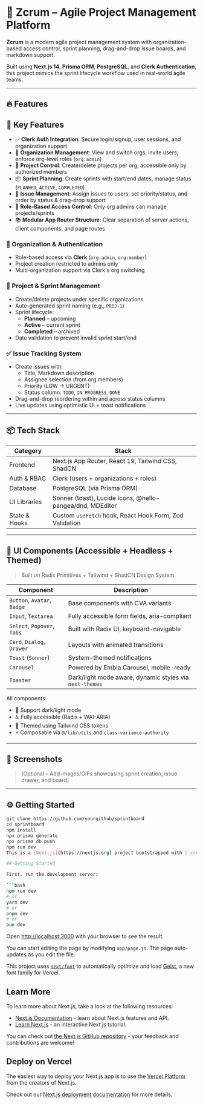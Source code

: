 # 🏁 **Zcrum – Agile Project Management Platform**  

**Zcrum** is a modern agile project management system with organization-based access control, sprint planning, drag-and-drop issue boards, and markdown support.

Built using **Next.js 14**, **Prisma ORM**, **PostgreSQL**, and **Clerk Authentication**, this project mimics the sprint lifecycle workflow used in real-world agile teams.

---

## 🔥 Features
## 📌 Key Features

- ✅ **Clerk Auth Integration**: Secure login/signup, user sessions, and organization support
- 🏢 **Organization Management**: View and switch orgs, invite users, enforce org-level roles (`org:admin`)
- 📁 **Project Control**: Create/delete projects per org; accessible only by authorized members
- 📦 **Sprint Planning**: Create sprints with start/end dates, manage status (`PLANNED`, `ACTIVE`, `COMPLETED`)
- 🧵 **Issue Management**: Assign issues to users, set priority/status, and order by status & drag-drop support
- 🔐 **Role-Based Access Control**: Only org admins can manage projects/sprints
- 📚 **Modular App Router Structure**: Clear separation of server actions, client components, and page routes

### 🔐 Organization & Authentication
- Role-based access via **Clerk** (`org:admin`, `org:member`)
- Project creation restricted to admins only
- Multi-organization support via Clerk's org switching

### 🚀 Project & Sprint Management
- Create/delete projects under specific organizations
- Auto-generated sprint naming (e.g., `PROJ-1`)
- Sprint lifecycle:
  - **Planned** – upcoming
  - **Active** – current sprint
  - **Completed** – archived
- Date validation to prevent invalid sprint start/end

### ✅ Issue Tracking System
- Create issues with:
  - Title, Markdown description
  - Assignee selection (from org members)
  - Priority (LOW → URGENT)
  - Status column: `TODO`, `IN PROGRESS`, `DONE`
- Drag-and-drop reordering within and across status columns
- Live updates using optimistic UI + toast notifications

---

## 📦 Tech Stack

| Category      | Stack                                                   |
|---------------|----------------------------------------------------------|
| Frontend      | Next.js App Router, React 19, Tailwind CSS, ShadCN       |
| Auth & RBAC   | Clerk (users + organizations + roles)                    |
| Database      | PostgreSQL (via Prisma ORM)                              |
| UI Libraries  | Sonner (toast), Lucide Icons, @hello-pangea/dnd, MDEditor|
| State & Hooks | Custom `useFetch` hook, React Hook Form, Zod Validation  |
---
## 🧩 UI Components (Accessible + Headless + Themed)

> Built on Radix Primitives + Tailwind + ShadCN Design System

| Component    | Description |
|--------------|-------------|
| `Button`, `Avatar`, `Badge` | Base components with CVA variants |
| `Input`, `Textarea`         | Fully accessible form fields, aria-compliant |
| `Select`, `Popover`, `Tabs` | Built with Radix UI, keyboard-navigable |
| `Card`, `Dialog`, `Drawer`  | Layouts with animated transitions |
| `Toast` (`Sonner`)          | System-themed notifications |
| `Carousel`                  | Powered by Embla Carousel, mobile-ready |
| `Toaster`                   | Dark/light mode aware, dynamic styles via `next-themes` |

All components:
- 🌙 Support dark/light mode
- ♿ Fully accessible (Radix + WAI-ARIA)
- 🧠 Themed using Tailwind CSS tokens
- ⚡ Composable via `@/lib/utils` and `class-variance-authority`


---

## 📸 Screenshots

> [Optional – Add images/GIFs showcasing sprint creation, issue drawer, and board]

---

## ⚙️ Getting Started

```bash
git clone https://github.com/yourgithub/sprintboard
cd sprintboard
npm install
npx prisma generate
npx prisma db push
npm run dev
This is a [Next.js](https://nextjs.org) project bootstrapped with [`create-next-app`](https://github.com/vercel/next.js/tree/canary/packages/create-next-app).

## Getting Started

First, run the development server:

```bash
npm run dev
# or
yarn dev
# or
pnpm dev
# or
bun dev
```

Open [http://localhost:3000](http://localhost:3000) with your browser to see the result.

You can start editing the page by modifying `app/page.js`. The page auto-updates as you edit the file.

This project uses [`next/font`](https://nextjs.org/docs/app/building-your-application/optimizing/fonts) to automatically optimize and load [Geist](https://vercel.com/font), a new font family for Vercel.

## Learn More

To learn more about Next.js, take a look at the following resources:

- [Next.js Documentation](https://nextjs.org/docs) - learn about Next.js features and API.
- [Learn Next.js](https://nextjs.org/learn) - an interactive Next.js tutorial.

You can check out [the Next.js GitHub repository](https://github.com/vercel/next.js) - your feedback and contributions are welcome!

## Deploy on Vercel

The easiest way to deploy your Next.js app is to use the [Vercel Platform](https://vercel.com/new?utm_medium=default-template&filter=next.js&utm_source=create-next-app&utm_campaign=create-next-app-readme) from the creators of Next.js.

Check out our [Next.js deployment documentation](https://nextjs.org/docs/app/building-your-application/deploying) for more details.
